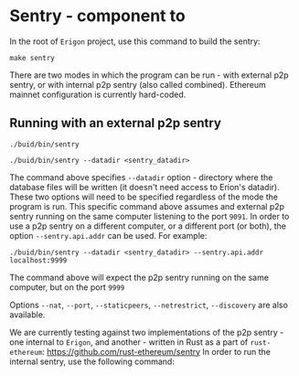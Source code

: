 # Sentry - component to

In the root of `Erigon` project, use this command to build the sentry:

```
make sentry
```

There are two modes in which the program can be run - with external p2p sentry, or with internal p2p sentry (also called
combined). Ethereum mainnet configuration is currently hard-coded.

## Running with an external p2p sentry

```
./buid/bin/sentry
```

```
./buid/bin/sentry --datadir <sentry_datadir>
```

The command above specifies `--datadir` option - directory where the database files will be written (it doesn't need access to Erion's datadir). These two options
will need to be specified regardless of the mode the program is run. This specific command above assumes and external
p2p sentry running on the same computer listening to the port `9091`. In order to use a p2p sentry on a different
computer, or a different port (or both), the option `--sentry.api.addr` can be used. For example:

```
./buid/bin/sentry --datadir <sentry_datadir> --sentry.api.addr localhost:9999
```

The command above will expect the p2p sentry running on the same computer, but on the port `9999`

Options `--nat`, `--port`, `--staticpeers`, `--netrestrict`, `--discovery` are also available.

We are currently testing against two implementations of the p2p sentry - one internal to `Erigon`, and another - written
in Rust as a part of `rust-ethereum`: https://github.com/rust-ethereum/sentry
In order to run the internal sentry, use the following command:


